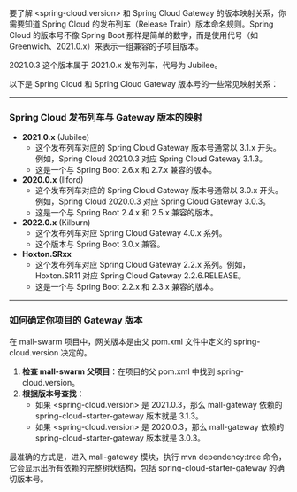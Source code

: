 要了解 \<spring-cloud.version\> 和 Spring Cloud Gateway 的版本映射关系，你需要知道 Spring Cloud 的发布列车（Release Train）版本命名规则。Spring Cloud 的版本号不像 Spring Boot 那样是简单的数字，而是使用代号（如 Greenwich、2021.0.x）来表示一组兼容的子项目版本。

2021.0.3 这个版本属于 2021.0.x 发布列车，代号为 Jubilee。

以下是 Spring Cloud 和 Spring Cloud Gateway 版本号的一些常见映射关系：

---

### **Spring Cloud 发布列车与 Gateway 版本的映射**

* **2021.0.x** (Jubilee)  
  * 这个发布列车对应的 Spring Cloud Gateway 版本号通常以 3.1.x 开头。例如，Spring Cloud 2021.0.3 对应 Spring Cloud Gateway 3.1.3。  
  * 这是一个与 Spring Boot 2.6.x 和 2.7.x 兼容的版本。  
* **2020.0.x** (Ilford)  
  * 这个发布列车对应的 Spring Cloud Gateway 版本号通常以 3.0.x 开头。例如，Spring Cloud 2020.0.3 对应 Spring Cloud Gateway 3.0.3。  
  * 这是一个与 Spring Boot 2.4.x 和 2.5.x 兼容的版本。  
* **2022.0.x** (Kilburn)  
  * 这个发布列车对应 Spring Cloud Gateway 4.0.x 系列。  
  * 这个版本与 Spring Boot 3.0.x 兼容。  
* **Hoxton.SRxx**  
  * 这个发布列车对应 Spring Cloud Gateway 2.2.x 系列。例如，Hoxton.SR11 对应 Spring Cloud Gateway 2.2.6.RELEASE。  
  * 这是一个与 Spring Boot 2.2.x 和 2.3.x 兼容的版本。

---

### **如何确定你项目的 Gateway 版本**

在 mall-swarm 项目中，网关版本是由父 pom.xml 文件中定义的 spring-cloud.version 决定的。

1. **检查 mall-swarm 父项目**：在项目的父 pom.xml 中找到 spring-cloud.version。  
2. **根据版本号查找**：  
   * 如果 \<spring-cloud.version\> 是 2021.0.3，那么 mall-gateway 依赖的 spring-cloud-starter-gateway 版本就是 3.1.3。  
   * 如果 \<spring-cloud.version\> 是 2020.0.3，那么 mall-gateway 依赖的 spring-cloud-starter-gateway 版本就是 3.0.3。

最准确的方式是，进入 mall-gateway 模块，执行 mvn dependency:tree 命令，它会显示出所有依赖的完整树状结构，包括 spring-cloud-starter-gateway 的确切版本号。